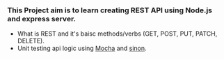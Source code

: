 ### This Project aim is to learn creating REST API using Node.js and express server.

* What is REST and it's baisc methods/verbs (GET, POST, PUT, PATCH, DELETE).
* Unit testing api logic using [Mocha](https://www.npmjs.com/package/mocha) and [sinon](https://www.npmjs.com/package/sinon).

